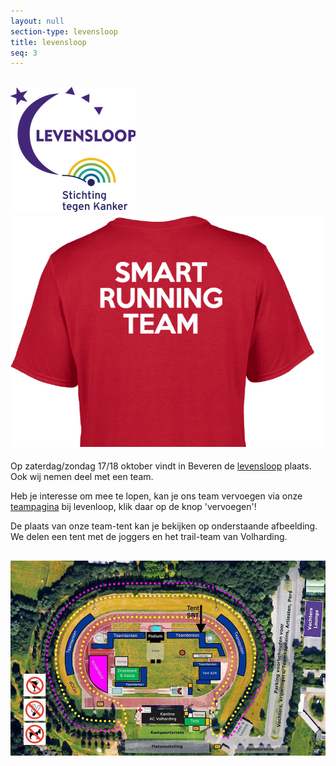 ```yaml
---
layout: null
section-type: levensloop
title: levensloop
seq: 3
---
```

## ![logo levensloop](/img/levensloop.png) ![shirt srt](/img/shirt.png)


Op zaterdag/zondag 17/18 oktober vindt in Beveren de [levensloop](http://www.levensloop.be/beveren) plaats. Ook wij nemen deel met een team.

Heb je interesse om mee te lopen, kan je ons team vervoegen via onze [teampagina](http://www.levensloop.be/teams/smart-running-team) bij levenloop, klik daar op de knop 'vervoegen'!

De plaats van onze team-tent kan je bekijken op onderstaande afbeelding. We delen een tent met de joggers en het trail-team van Volharding.
## ![plattegrond levensloop](/img/levensloop_plattegrond.jpg)